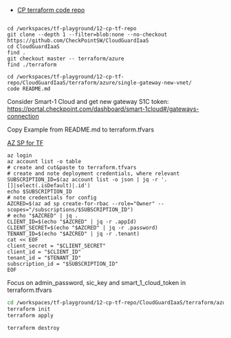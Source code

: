 
- [CP terraform code repo](https://github.com/CheckPointSW/CloudGuardIaaS/tree/master/terraform)

```shell

cd /workspaces/tf-playground/12-cp-tf-repo
git clone --depth 1 --filter=blob:none --no-checkout https://github.com/CheckPointSW/CloudGuardIaaS
cd CloudGuardIaaS
find .
git checkout master -- terraform/azure
find ./terraform

cd /workspaces/tf-playground/12-cp-tf-repo/CloudGuardIaaS/terraform/azure/single-gateway-new-vnet/
code README.md
```

Consider Smart-1 Cloud and get new gateway S1C token: https://portal.checkpoint.com/dashboard/smart-1cloud#/gateways-connection 

Copy Example from README.md to terraform.tfvars

[AZ SP for TF](https://gist.github.com/mkol5222/2e48e283c96fd6958583b4c828e09624)
```shell
az login
az account list -o table
# create and cut&paste to terraform.tfvars
# create and note deployment credentials, where relevant
SUBSCRIPTION_ID=$(az account list -o json | jq -r '.[]|select(.isDefault)|.id')
echo $SUBSCRIPTION_ID
# note credentials for config
AZCRED=$(az ad sp create-for-rbac --role="Owner" --scopes="/subscriptions/$SUBSCRIPTION_ID")
# echo "$AZCRED" | jq .
CLIENT_ID=$(echo "$AZCRED" | jq -r .appId)
CLIENT_SECRET=$(echo "$AZCRED" | jq -r .password)
TENANT_ID=$(echo "$AZCRED" | jq -r .tenant)
cat << EOF
client_secret = "$CLIENT_SECRET"
client_id = "$CLIENT_ID"
tenant_id = "$TENANT_ID"
subscription_id = "$SUBSCRIPTION_ID"
EOF
```

Focus on admin_password, sic_key and smart_1_cloud_token in terraform.tfvars

```bash
cd /workspaces/tf-playground/12-cp-tf-repo/CloudGuardIaaS/terraform/azure/single-gateway-new-vnet/
terraform init
terraform apply

terraform destroy
```